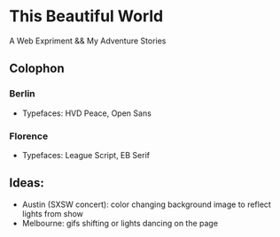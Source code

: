 # This Beautiful World

A Web Expriment && My Adventure Stories

## Colophon

### Berlin
  - Typefaces: HVD Peace, Open Sans

### Florence
  - Typefaces: League Script, EB Serif

## Ideas:

- Austin (SXSW concert): color changing background image to reflect lights from show
- Melbourne: gifs shifting or lights dancing on the page